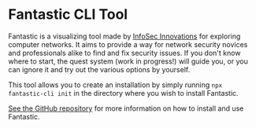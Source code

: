 # Fantastic CLI Tool

Fantastic is a visualizing tool made by [InfoSec Innovations](https://www.infosecinnovations.com/) for exploring computer networks. It aims to provide a way for network security novices and professionals alike to find and fix security issues. If you don't know where to start, the quest system (work in progress!) will guide you, or you can ignore it and try out the various options by yourself.

This tool allows you to create an installation by simply running `npx fantastic-cli init` in the directory where you wish to install Fantastic.

[See the GitHub repository](https://github.com/besimorhino/project-fantastic) for more information on how to install and use Fantastic.